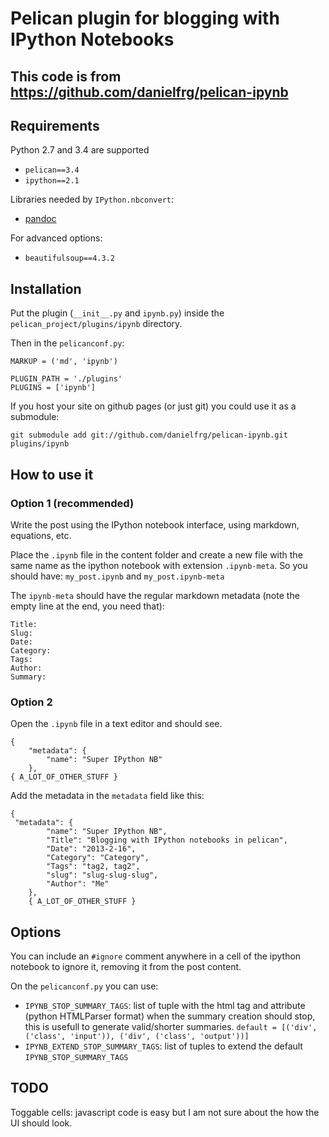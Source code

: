 # Pelican plugin for blogging with IPython Notebooks

## This code is from https://github.com/danielfrg/pelican-ipynb

## Requirements

Python 2.7 and 3.4 are supported

- `pelican==3.4`
- `ipython==2.1`

Libraries needed by `IPython.nbconvert`:
- [pandoc](http://johnmacfarlane.net/pandoc/)

For advanced options:
- `beautifulsoup==4.3.2`

## Installation

Put the plugin (`__init__.py` and `ipynb.py`) inside the `pelican_project/plugins/ipynb` directory.

Then in the `pelicanconf.py`:
```
MARKUP = ('md', 'ipynb')

PLUGIN_PATH = './plugins'
PLUGINS = ['ipynb']
```

If you host your site on github pages (or just git) you could use it as a submodule:

```
git submodule add git://github.com/danielfrg/pelican-ipynb.git plugins/ipynb
```

## How to use it

### Option 1 (recommended)

Write the post using the IPython notebook interface, using markdown, equations, etc.

Place the `.ipynb` file in the content folder and create a new file with the
same name as the ipython notebook with extension `.ipynb-meta`. So you should have:
`my_post.ipynb` and `my_post.ipynb-meta`

The `ipynb-meta` should have the regular markdown metadata (note the empty line at the end, you need that):

```
Title:
Slug:
Date:
Category:
Tags:
Author:
Summary:

```

### Option 2

Open the `.ipynb` file in a text editor and should see.

```
{
    "metadata": {
        "name": "Super IPython NB"
    },
{ A_LOT_OF_OTHER_STUFF }
```

Add the metadata in the `metadata` field like this:

```
{
 "metadata": {
        "name": "Super IPython NB",
        "Title": "Blogging with IPython notebooks in pelican",
        "Date": "2013-2-16",
        "Category": "Category",
        "Tags": "tag2, tag2",
        "slug": "slug-slug-slug",
        "Author": "Me"
    },
    { A_LOT_OF_OTHER_STUFF }
```

## Options

You can include an `#ignore` comment anywhere in a cell of the ipython notebook
to ignore it, removing it from the post content.

On the `pelicanconf.py` you can use:

- `IPYNB_STOP_SUMMARY_TAGS`: list of tuple with the html tag and attribute (python HTMLParser format)
when the summary creation should stop, this is usefull to generate valid/shorter summaries.
`default = [('div', ('class', 'input')), ('div', ('class', 'output'))]`
- `IPYNB_EXTEND_STOP_SUMMARY_TAGS`: list of tuples to extend the default `IPYNB_STOP_SUMMARY_TAGS`
## TODO

Toggable cells: javascript code is easy but I am not sure about the how the UI should look.
